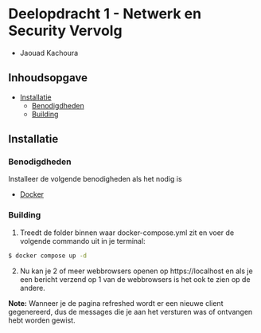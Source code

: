 # Deelopdracht 1 - Netwerk en Security Vervolg
- Jaouad Kachoura
## Inhoudsopgave

- [Installatie](#installatie)
    - [Benodigdheden](#benodigdheden)
    - [Building](#building)

## Installatie

### Benodigdheden
Installeer de volgende benodigheden als het nodig is

- [Docker](https://www.docker.com/products/docker-desktop/) 


### Building

1. Treedt de folder binnen waar docker-compose.yml zit en voer de volgende commando uit in je terminal:

```bash
$ docker compose up -d
```
2. Nu kan je 2 of meer webbrowsers openen op https://localhost en als je een bericht verzend op 1 van de webbrowsers is het ook te zien op de andere.

**Note:** Wanneer je de pagina refreshed wordt er een nieuwe client gegenereerd, dus de messages die je aan het versturen was of ontvangen hebt worden gewist.